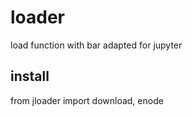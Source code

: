 # loader
load function with bar adapted for jupyter

## install
from jloader import download, enode
